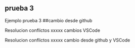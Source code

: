 ## prueba 3

Ejemplo prueba 3  ##cambio desde github

Resolucion conflictos xxxxx cambios VSCode



Resolucion conflictos xxxxx cambio desde github y VSCode
